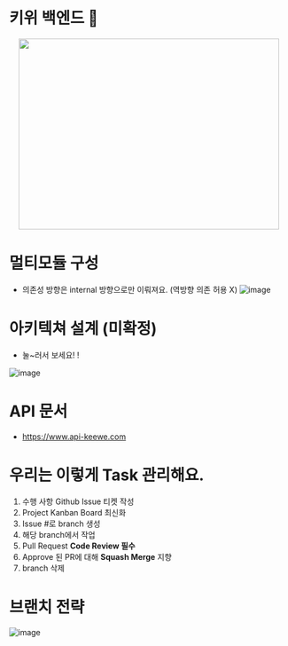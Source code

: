 # 키위 백엔드 🥝

<p align="center">
<img width="470" height="344" style="display: block; margin: 0 auto" src="https://user-images.githubusercontent.com/33655186/177027694-0b8c1acb-91f9-42de-8fa9-ff17476dbffc.png">
</p>

# 멀티모듈 구성
- 의존성 방향은 internal 방향으로만 이뤄져요. (역방향 의존 허용 X)
![image](https://user-images.githubusercontent.com/33655186/177027647-7b136266-810a-4f16-b8f0-5914e6db34fc.png)


# 아키텍쳐 설계 (미확정)
- 눌~러서 보세요! !

![image](https://user-images.githubusercontent.com/33655186/177027861-9e788f7e-ca97-400f-b3d3-899df7e5efcf.png)

# API 문서
- https://www.api-keewe.com

# 우리는 이렇게 Task 관리해요.
1. 수행 사항 Github Issue 티켓 작성 
2. Project Kanban Board 최신화
3. Issue #로 branch 생성
4. 해당 branch에서 작업
5. Pull Request  **Code Review 필수**
6. Approve 된 PR에 대해  **Squash Merge** 지향
7. branch 삭제





# 브랜치 전략


![image](https://user-images.githubusercontent.com/33655186/177027965-d9a031d7-00f8-4ab6-80c6-941480bde9d3.png)

<path d="M301.163 603.683V553.583H323.207V603.683L369.299 635.747L315.191 625.727L267.095 659.795L293.147 621.719L229.02 625.727L301.163 603.683Z" fill="#D9D9D9" stroke="black" stroke-width="8.01597" stroke-linejoin="round"/>
